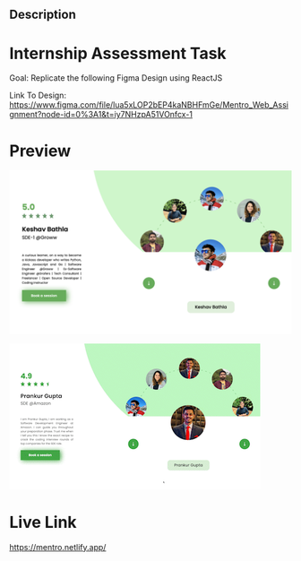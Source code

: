 ## Description

# Internship Assessment Task

Goal: Replicate the following Figma Design using ReactJS

Link To Design: https://www.figma.com/file/lua5xLOP2bEP4kaNBHFmGe/Mentro_Web_Assignment?node-id=0%3A1&t=iy7NHzpA51VOnfcx-1

# Preview

![Preview Image](src/assets/images/preview1.png)

![Preview Gif](src/assets/gifs/preview2.gif)

# Live Link

https://mentro.netlify.app/